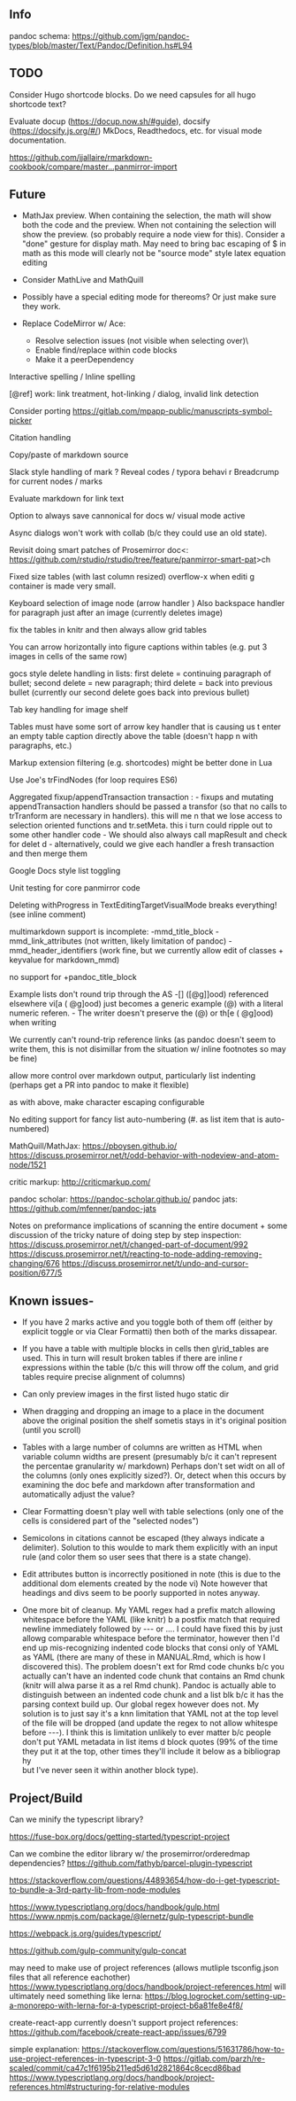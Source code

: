 ## Info

pandoc schema: <https://github.com/jgm/pandoc-types/blob/master/Text/Pandoc/Definition.hs#L94>

## TODO

Consider Hugo shortcode blocks. Do we need capsules for all hugo shortcode text?

Evaluate docup (https://docup.now.sh/#guide), docsify (https://docsify.js.org/#/) 
MkDocs, Readthedocs, etc. for visual mode documentation.

<https://github.com/jjallaire/rmarkdown-cookbook/compare/master...panmirror-import>

## Future

-   MathJax preview. When containing the selection, the math will show both the code and the preview. When not containing the selection will show the preview. (so probably require a node view for this). Consider a "done" gesture for display math. May need to bring bac escaping of \$ in math as this mode will clearly not be "source mode" style latex equation editing

-   Consider MathLive and MathQuill

-   Possibly have a special editing mode for thereoms? Or just make sure they work.

-   Replace CodeMirror w/ Ace:

    -   Resolve selection issues (not visible when selecting over)\
    -   Enable find/replace within code blocks
    -   Make it a peerDependency

Interactive spelling / Inline spelling

[@ref] work: link treatment, hot-linking / dialog, invalid link detection

Consider porting <https://gitlab.com/mpapp-public/manuscripts-symbol-picker>

Citation handling

Copy/paste of markdown source

Slack style handling of mark ? Reveal codes / typora behavi r Breadcrump for current nodes / marks

Evaluate markdown for link text

Option to always save cannonical for docs w/ visual mode active

Async dialogs won't work with collab (b/c they could use an old state).

Revisit doing smart patches of Prosemirror doc\<: <https://github.com/rstudio/rstudio/tree/feature/panmirror-smart-pat>\>ch

Fixed size tables (with last column resized) overflow-x when editi g container is made very small.

Keyboard selection of image node (arrow handler ) Also backspace handler for paragraph just after an image (currently deletes image)

fix the tables in knitr and then always allow grid tables

You can arrow horizontally into figure captions within tables (e.g. put 3 images in cells of the same row)

gocs style delete handling in lists: first delete = continuing paragraph of bullet; second delete = new paragraph; third delete = back into previous bullet (currently our second delete goes back into previous bullet)

Tab key handling for image shelf

Tables must have some sort of arrow key handler that is causing us t enter an empty table caption directly above the table (doesn't happ n with paragraphs, etc.)

Markup extension filtering (e.g. shortcodes) might be better done in Lua

Use Joe's trFindNodes (for loop requires ES6)

Aggregated fixup/appendTransaction transaction : - fixups and mutating appendTransaction handlers should be passed a transfor (so that no calls to trTranform are necessary in handlers). this will me n that we lose access to selection oriented functions and tr.setMeta. this i turn could ripple out to some other handler code - We should also always call mapResult and check for delet d - alternatively, could we give each handler a fresh transaction and then merge them

Google Docs style list toggling

Unit testing for core panmirror code

Deleting withProgress in TextEditingTargetVisualMode breaks everything! (see inline comment)

multimarkdown support is incomplete: -mmd\_title\_block -mmd\_link\_attributes (not written, likely limitation of pandoc) -mmd\_header\_identifiers (work fine, but we currently allow edit of classes + keyvalue for markdown\_mmd)

no support for +pandoc\_title\_block

Example lists don't round trip through the AS -[] ([@g]]ood) referenced elsewhere vi[a ( @g]ood) just becomes a generic example (@) with a literal numeric referen. - The writer doesn't preserve the (@) or th[e ( @g]ood) when writing

We currently can't round-trip reference links (as pandoc doesn't seem to write them, this is not disimillar from the situation w/ inline footnotes so may be fine)

allow more control over markdown output, particularly list indenting (perhaps get a PR into pandoc to make it flexible)

as with above, make character escaping configurable

No editing support for fancy list auto-numbering (\#. as list item that is auto-numbered)

MathQuill/MathJax: <https://pboysen.github.io/> <https://discuss.prosemirror.net/t/odd-behavior-with-nodeview-and-atom-node/1521>

critic markup: <http://criticmarkup.com/>

pandoc scholar: <https://pandoc-scholar.github.io/> pandoc jats: <https://github.com/mfenner/pandoc-jats>

Notes on preformance implications of scanning the entire document + some discussion of the tricky nature of doing step by step inspection: <https://discuss.prosemirror.net/t/changed-part-of-document/992> <https://discuss.prosemirror.net/t/reacting-to-node-adding-removing-changing/676> <https://discuss.prosemirror.net/t/undo-and-cursor-position/677/5>

## Known issues-

-   If you have 2 marks active and you toggle both of them off (either by explicit toggle or via Clear Formatti) then both of the marks dissapear.

-   If you have a table with multiple blocks in cells then g\rid\_tables are used. This in turn will result broken tables if there are inline r expressions within the table (b/c this will throw off the colum, and grid tables require precise alignment of columns)

-   Can only preview images in the first listed hugo static dir

-   When dragging and dropping an image to a place in the document above the original position the shelf sometis stays in it's original position (until you scroll)

-   Tables with a large number of columns are written as HTML when variable column widths are present (presumably b/c it can't represent the percentae granularity w/ markdown) Perhaps don't set widt on all of the columns (only ones explicitly sized?). Or, detect when this occurs by examining the doc befe and markdown after transformation and automatically adjust the value?

-   Clear Formatting doesn't play well with table selections (only one of the cells is considered part of the "selected nodes")

-   Semicolons in citations cannot be escaped (they always indicate a delimiter). Solution to this woulde to mark them explicitly with an input rule (and color them so user sees that there is a state change).

-   Edit attributes button is incorrectly positioned in note (this is due to the additional dom elements created by the node vi) Note however that headings and divs seem to be poorly supported in notes anyway.

-   One more bit of cleanup. My YAML regex had a prefix match allowing whitespace before the YAML (like knitr) b a postfix match that required newline immediately followed by --- or .... I could have fixed this by just allowg comparable whitespace before the terminator, however then I'd end up mis-recognizing indented code blocks that consi only of YAML as YAML (there are many of these in MANUAL.Rmd, which is how I discovered this). The problem doesn't ext for Rmd code chunks b/c you actually can't have an indented code chunk that contains an Rmd chunk (knitr will alwa parse it as a rel Rmd chunk). Pandoc is actually able to distinguish between an indented code chunk and a list blk b/c it has the parsing context build up. Our global regex however does not. My solution is to just say it's a knn limitation that YAML not at the top level of the file will be dropped (and update the regex to not allow whitespe before ---). I think this is limitation unlikely to ever matter b/c people don't put YAML metadata in list items d block quotes (99% of the time they put it at the top, other times they'll include it below as a bibliograp\
    hy\
    but I've never seen it within another block type).

## Project/Build

Can we minify the typescript library?

<https://fuse-box.org/docs/getting-started/typescript-project>

Can we combine the editor library w/ the prosemirror/orderedmap dependencies? <https://github.com/fathyb/parcel-plugin-typescript>

<https://stackoverflow.com/questions/44893654/how-do-i-get-typescript-to-bundle-a-3rd-party-lib-from-node-modules>

<https://www.typescriptlang.org/docs/handbook/gulp.html> <https://www.npmjs.com/package/@lernetz/gulp-typescript-bundle>

<https://webpack.js.org/guides/typescript/>

<https://github.com/gulp-community/gulp-concat>

may need to make use of project references (allows mutliple tsconfig.json files that all reference eachother) <https://www.typescriptlang.org/docs/handbook/project-references.html> will ultimately need something like lerna: <https://blog.logrocket.com/setting-up-a-monorepo-with-lerna-for-a-typescript-project-b6a81fe8e4f8/>

create-react-app currently doesn't support project references: <https://github.com/facebook/create-react-app/issues/6799>

simple explanation: <https://stackoverflow.com/questions/51631786/how-to-use-project-references-in-typescript-3-0> <https://gitlab.com/parzh/re-scaled/commit/ca47c1f6195b211ed5d61d2821864c8cecd86bad> <https://www.typescriptlang.org/docs/handbook/project-references.html#structuring-for-relative-modules>
